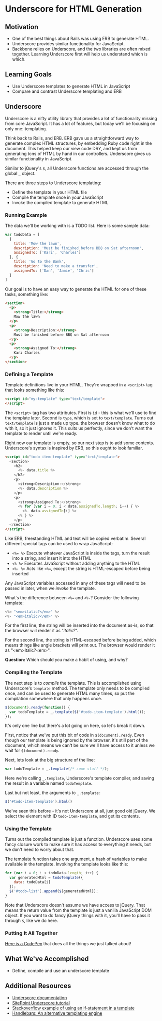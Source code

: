 # Underscore for HTML Generation

## Motivation
- One of the best things about Rails was using ERB to generate HTML.
- Underscore provides similar functionality for JavaScript.
- Backbone relies on Underscore, and the two libraries are often mixed together. Learning Underscore first will help us understand which is which.

## Learning Goals
- Use Underscore templates to generate HTML in JavaScript
- Compare and contrast Underscore templating and ERB

## Underscore
Underscore is a nifty utility library that provides a lot of functionality missing from core JavaScript. It has a lot of features, but today we'll be focusing on only one: templating.

Think back to Rails, and ERB. ERB gave us a straightforward way to generate complex HTML structures, by embedding Ruby code right in the document. This helped keep our view code DRY, and kept us from generating tons of HTML by hand in our controllers. Underscore gives us similar functionality in JavaScript.

Similar to jQuery's `$`, all Underscore functions are accessed through the global `_` object.

There are three steps to Underscore templating:
- Define the template in your HTML file
- Compile the template once in your JavaScript
- Invoke the compiled template to generate HTML

### Running Example
The data we'll be working with is a TODO list. Here is some sample data:

```javascript
var todoData = [
  {
    title: 'Mow the lawn',
    description: 'Must be finished before BBQ on Sat afternoon',
    assignedTo: ['Kari', 'Charles']
  }, {
    title: 'Go to the Bank',
    description: 'Need to make a transfer',
    assignedTo: ['Dan', 'Jamie', 'Chris']
  }
]
```

Our goal is to have an easy way to generate the HTML for one of these tasks, something like:

```html
<section>
  <p>
    <strong>Title:</strong>
    Mow the lawn
  </p>
  <p>
    <strong>Description:</strong>
    Must be finished before BBQ on Sat afternoon
  </p>
  <p>
    <strong>Assigned To:</strong>
    Kari Charles
  </p>
</section>
```

### Defining a Template
Template definitions live in your HTML. They're wrapped in a `<script>` tag that looks something like this:

```html
<script id="my-template" type="text/template">
</script>
```

The `<script>` tag has two attributes. First is `id` - this is what we'll use to find the template later. Second is `type`, which is set to `text/template`. Turns out `text/template` is just a made up type. the browser doesn't know what to do with it, so it just ignores it. This suits us perfectly, since we don't want the template to render until we're ready.

Right now our template is empty, so our next step is to add some contents. Underscore's syntax is inspired by ERB, so this ought to look familiar.

```html
<script id="todo-item-template" type="text/template">
  <section>
    <h2>
      <%- data.title %>
    </h2>
    <p>
      <strong>Description:</strong>
      <%- data.description %>
    </p>
    <p>
      <strong>Assigned To:</strong>
      <% for (var i = 0; i < data.assignedTo.length; i++) { %>
        <%- data.assignedTo[i] %>
      <% } %>
    </p>
  </section>
</script>
```

Like ERB, freestanding HTML and text will be copied verbatim. Several different special tags can be used to wrap JavaScript:
- `<%= %>` Execute whatever JavaScript is inside the tags, turn the result into a string, and insert it into the HTML
- `<% %>`  Executes JavaScript without adding anything to the HTML
- `<%- %>` Acts like `<%=`, except the string is HTML-escaped before being inserted

Any JavaScript variables accessed in any of these tags will need to be passed in later, when we _invoke_ the template.

What's the difference between `<%=` and `<%-`? Consider the following template:

```javascript
<%= "<em>italic?</em>" %>
<%- "<em>italic?</em>" %>
```

For the first line, the string will be inserted into the document as-is, so that the browser will render it as "_italic?_".

For the second line, the string is HTML-escaped before being added, which means things like angle brackets will print out. The browser would render it as "&lt;em&gt;italic?&lt;em&gt;".

**Question:** Which should you make a habit of using, and why?

### Compiling the Template
The next step is to _compile_ the template. This is accomplished using Underscore's `template` method. The template only needs to be compiled once, and can be used to generate HTML many times, so put the compilation somewhere that only happens once.

```javascript
$(document).ready(function() {
  var todoTemplate = _.template($('#todo-item-template').html());
});
```

It's only one line but there's a lot going on here, so let's break it down.

First, notice that we've put this bit of code in `$(document).ready`. Even though our template is being ignored by the browser, it's still part of the document, which means we can't be sure we'll have access to it unless we wait for `$(document).ready`.

Next, lets look at the big structure of the line:

```javascript
var todoTemplate = _.template(/* some stuff */);
```

Here we're calling `_.template`, Underscore's template compiler, and saving the result in a variable named `todoTemplate`.

Last but not least, the arguments to `_.template`:

```javascript
$('#todo-item-template').html()
```

We've seen this before - it's not Underscore at all, just good old jQuery. We select the element with ID `todo-item-template`, and get its contents.

### Using the Template
Turns out the compiled template is just a function. Underscore uses some fancy closure work to make sure it has access to everything it needs, but we don't need to worry about that.

The template function takes one argument, a hash of variables to make available in the template. Invoking the template looks like this:

```javascript
for (var i = 0; i < todoData.length; i++) {
  var generatedHtml = todoTemplate({
    data: todoData[i]
  });
  $('#todo-list').append($(generatedHtml));
}
```

Note that Underscore doesn't assume we have access to jQuery. That means the return value from the template is just a vanilla JavaScript DOM object. If you want to do fancy jQuery things with it, you'll have to pass it through `$`, like we do here.

### Putting It All Together
[Here is a CodePen](http://codepen.io/droberts-ada/pen/wodpWe?editors=1011) that does all the things we just talked about!

## What We've Accomplished
- Define, compile and use an underscore template

## Additional Resources
- [Underscore documentation](http://underscorejs.org/)
- [SitePoint Underscore tutorial](https://www.sitepoint.com/getting-started-with-underscore-js/)
- [Stackoverflow example of using an if-statement in a template](http://stackoverflow.com/questions/7230470/how-to-use-if-statements-in-underscore-js-templates)
- [Handlebars: An alternative templating engine](http://handlebarsjs.com/)
